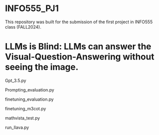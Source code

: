 # INFO555_PJ1
This repository was built for the submission of the first project in INFO555 class (FALL2024).

# LLMs is Blind: LLMs can answer the Visual-Question-Answering without seeing the image.

Gpt_3.5.py

Prompting_evaluation.py

finetuning_evaluation.py

finetuning_m3cot.py

mathvista_test.py

run_llava.py

